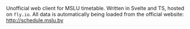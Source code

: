 Unofficial web client for MSLU timetable. Written in Svelte and TS, hosted on `fly.io`. All data is automatically being loaded from the official website: http://schedule.mslu.by